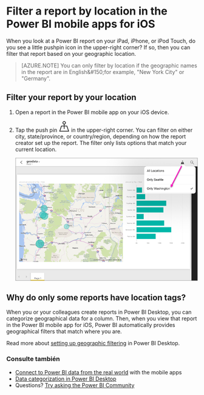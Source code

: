 <properties 
   pageTitle="Filter a report by location in the Power BI mobile apps for iOS"
   description="Learn how you can filter a report by your location in the Microsoft Power BI  mobile apps for iOS, if the report owner set geographic tags."
   services="powerbi" 
   documentationCenter="" 
   authors="maggiesMSFT" 
   manager="erikre" 
   editor=""
   tags=""
   qualityFocus="no"
   qualityDate=""/>
 
<tags
   ms.service="powerbi"
   ms.devlang="NA"
   ms.topic="article"
   ms.tgt_pltfrm="NA"
   ms.workload="powerbi"
   ms.date="10/12/2016"
   ms.author="maggies"/>

# <a name="filter-a-report-by-location-in-the-power-bi-mobile-apps-for-ios"></a>Filter a report by location in the Power BI mobile apps for iOS

When you look at a Power BI report on your iPad, iPhone, or iPod Touch, do you see a little pushpin icon in the upper-right corner? If so, then you can filter that report based on your geographic location.

> [AZURE.NOTE] You can only filter by location if the geographic names in the report are in English&amp;#150;for example, "New York City" or "Germany".

## <a name="filter-your-report-by-your-location"></a>Filter your report by your location

1. Open a report in the Power BI mobile app on your iOS device.

3. Tap the push pin <ph id="ph1">![](media/powerbi-mobile-geofiltering/power-bi-mobile-geo-icon.png)</ph> in the upper-right corner. You can filter on either city, state/province, or country/region, depending on how the report creator set up the report. The filter only lists options that match your current location.

    ![](media/powerbi-mobile-geofiltering/power-bi-mobile-geo-map-set-filter.png)

## <a name="why-do-only-some-reports-have-location-tags?"></a>Why do only some reports have location tags?
When you or your colleagues create reports in Power BI Desktop, you can categorize geographical data for a column. Then, when you view that report in the Power BI mobile app for iOS, Power BI automatically provides geographical filters that match where you are.

Read more about <bpt id="p1">[</bpt>setting up geographic filtering<ept id="p1">](powerbi-desktop-mobile-geofiltering.md)</ept> in Power BI Desktop.

### <a name="see-also"></a>Consulte también  
- <bpt id="p1">[</bpt>Connect to Power BI data from the real world<ept id="p1">](powerbi-mobile-data-in-real-world-context.md)</ept> with the mobile apps
- <bpt id="p1">[</bpt>Data categorization in Power BI Desktop<ept id="p1">](powerbi-desktop-data-categorization.md)</ept> 
- Questions? <bpt id="p1">[</bpt>Try asking the Power BI Community<ept id="p1">](http://community.powerbi.com/)</ept>

